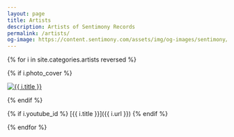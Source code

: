 ```yaml
---
layout: page
title: Artists
description: Artists of Sentimony Records
permalink: /artists/
og-image: https://content.sentimony.com/assets/img/og-images/sentimony/home.jpg
---
```


{% for i in site.categories.artists reversed %}

{% if i.photo_cover %}
<p>
  <a href="{{ i.url }}">
    <img class="photo-cover" src="{{ i.photo_cover }}" alt="{{ i.title }}">
  </a>
</p>
{% endif %}

{% if i.youtube_id %}
[{{ i.title }}]({{ i.url }})
{% endif %}

{% endfor %}
